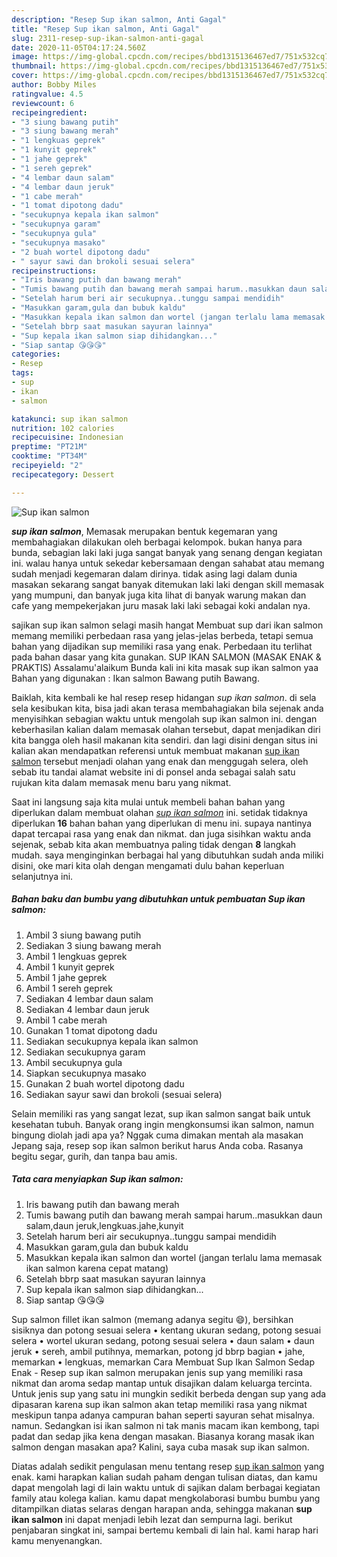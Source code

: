 ```yaml
---
description: "Resep Sup ikan salmon, Anti Gagal"
title: "Resep Sup ikan salmon, Anti Gagal"
slug: 2311-resep-sup-ikan-salmon-anti-gagal
date: 2020-11-05T04:17:24.560Z
image: https://img-global.cpcdn.com/recipes/bbd1315136467ed7/751x532cq70/sup-ikan-salmon-foto-resep-utama.jpg
thumbnail: https://img-global.cpcdn.com/recipes/bbd1315136467ed7/751x532cq70/sup-ikan-salmon-foto-resep-utama.jpg
cover: https://img-global.cpcdn.com/recipes/bbd1315136467ed7/751x532cq70/sup-ikan-salmon-foto-resep-utama.jpg
author: Bobby Miles
ratingvalue: 4.5
reviewcount: 6
recipeingredient:
- "3 siung bawang putih"
- "3 siung bawang merah"
- "1 lengkuas geprek"
- "1 kunyit geprek"
- "1 jahe geprek"
- "1 sereh geprek"
- "4 lembar daun salam"
- "4 lembar daun jeruk"
- "1 cabe merah"
- "1 tomat dipotong dadu"
- "secukupnya kepala ikan salmon"
- "secukupnya garam"
- "secukupnya gula"
- "secukupnya masako"
- "2 buah wortel dipotong dadu"
- " sayur sawi dan brokoli sesuai selera"
recipeinstructions:
- "Iris bawang putih dan bawang merah"
- "Tumis bawang putih dan bawang merah sampai harum..masukkan daun salam,daun jeruk,lengkuas.jahe,kunyit"
- "Setelah harum beri air secukupnya..tunggu sampai mendidih"
- "Masukkan garam,gula dan bubuk kaldu"
- "Masukkan kepala ikan salmon dan wortel (jangan terlalu lama memasak ikan salmon karena cepat matang)"
- "Setelah bbrp saat masukan sayuran lainnya"
- "Sup kepala ikan salmon siap dihidangkan..."
- "Siap santap 😘😘😘"
categories:
- Resep
tags:
- sup
- ikan
- salmon

katakunci: sup ikan salmon 
nutrition: 102 calories
recipecuisine: Indonesian
preptime: "PT21M"
cooktime: "PT34M"
recipeyield: "2"
recipecategory: Dessert

---
```



![Sup ikan salmon](https://img-global.cpcdn.com/recipes/bbd1315136467ed7/751x532cq70/sup-ikan-salmon-foto-resep-utama.jpg)

<b><i>sup ikan salmon</i></b>, Memasak merupakan bentuk kegemaran yang membahagiakan dilakukan oleh berbagai kelompok. bukan hanya para bunda, sebagian laki laki juga sangat banyak yang senang dengan kegiatan ini. walau hanya untuk sekedar kebersamaan dengan sahabat atau memang sudah menjadi kegemaran dalam dirinya. tidak asing lagi dalam dunia masakan sekarang sangat banyak ditemukan laki laki dengan skill memasak yang mumpuni, dan banyak juga kita lihat di banyak warung makan dan cafe yang mempekerjakan juru masak laki laki sebagai koki andalan nya.

sajikan sup ikan salmon selagi masih hangat Membuat sup dari ikan salmon memang memiliki perbedaan rasa yang jelas-jelas berbeda, tetapi semua bahan yang dijadikan sup memiliki rasa yang enak. Perbedaan itu terlihat pada bahan dasar yang kita gunakan. SUP IKAN SALMON (MASAK ENAK &amp; PRAKTIS) Assalamu&#39;alaikum Bunda kali ini kita masak sup ikan salmon yaa Bahan yang digunakan : Ikan salmon Bawang putih Bawang.

Baiklah, kita kembali ke hal resep resep hidangan <i>sup ikan salmon</i>. di sela sela kesibukan kita, bisa jadi akan terasa membahagiakan bila sejenak anda menyisihkan sebagian waktu untuk mengolah sup ikan salmon ini. dengan keberhasilan kalian dalam memasak olahan tersebut, dapat menjadikan diri kita bangga oleh hasil makanan kita sendiri. dan lagi disini dengan situs ini kalian akan mendapatkan referensi untuk membuat makanan <u>sup ikan salmon</u> tersebut menjadi olahan yang enak dan menggugah selera, oleh sebab itu tandai alamat website ini di ponsel anda sebagai salah satu rujukan kita dalam memasak menu baru yang nikmat.


Saat ini langsung saja kita mulai untuk membeli bahan bahan yang diperlukan dalam membuat olahan <u><i>sup ikan salmon</i></u> ini. setidak tidaknya diperlukan <b>16</b> bahan bahan yang diperlukan di menu ini. supaya nantinya dapat tercapai rasa yang enak dan nikmat. dan juga sisihkan waktu anda sejenak, sebab kita akan membuatnya paling tidak dengan <b>8</b> langkah mudah. saya menginginkan berbagai hal yang dibutuhkan sudah anda miliki disini, oke mari kita olah dengan mengamati dulu bahan keperluan selanjutnya ini.

<!--inarticleads1-->

##### Bahan baku dan bumbu yang dibutuhkan untuk pembuatan Sup ikan salmon:

1. Ambil 3 siung bawang putih
1. Sediakan 3 siung bawang merah
1. Ambil 1 lengkuas geprek
1. Ambil 1 kunyit geprek
1. Ambil 1 jahe geprek
1. Ambil 1 sereh geprek
1. Sediakan 4 lembar daun salam
1. Sediakan 4 lembar daun jeruk
1. Ambil 1 cabe merah
1. Gunakan 1 tomat dipotong dadu
1. Sediakan secukupnya kepala ikan salmon
1. Sediakan secukupnya garam
1. Ambil secukupnya gula
1. Siapkan secukupnya masako
1. Gunakan 2 buah wortel dipotong dadu
1. Sediakan  sayur sawi dan brokoli (sesuai selera)


Selain memiliki ras yang sangat lezat, sup ikan salmon sangat baik untuk kesehatan tubuh. Banyak orang ingin mengkonsumsi ikan salmon, namun bingung diolah jadi apa ya? Nggak cuma dimakan mentah ala masakan Jepang saja, resep sop ikan salmon berikut harus Anda coba. Rasanya begitu segar, gurih, dan tanpa bau amis. 

<!--inarticleads2-->

##### Tata cara menyiapkan Sup ikan salmon:

1. Iris bawang putih dan bawang merah
1. Tumis bawang putih dan bawang merah sampai harum..masukkan daun salam,daun jeruk,lengkuas.jahe,kunyit
1. Setelah harum beri air secukupnya..tunggu sampai mendidih
1. Masukkan garam,gula dan bubuk kaldu
1. Masukkan kepala ikan salmon dan wortel (jangan terlalu lama memasak ikan salmon karena cepat matang)
1. Setelah bbrp saat masukan sayuran lainnya
1. Sup kepala ikan salmon siap dihidangkan...
1. Siap santap 😘😘😘


Sup salmon fillet ikan salmon (memang adanya segitu 😄), bersihkan sisiknya dan potong sesuai selera • kentang ukuran sedang, potong sesuai selera • wortel ukuran sedang, potong sesuai selera • daun salam • daun jeruk • sereh, ambil putihnya, memarkan, potong jd bbrp bagian • jahe, memarkan • lengkuas, memarkan Cara Membuat Sup Ikan Salmon Sedap Enak - Resep sup ikan salmon merupakan jenis sup yang memiliki rasa nikmat dan aroma sedap mantap untuk disajikan dalam keluarga tercinta. Untuk jenis sup yang satu ini mungkin sedikit berbeda dengan sup yang ada dipasaran karena sup ikan salmon akan tetap memiliki rasa yang nikmat meskipun tanpa adanya campuran bahan seperti sayuran sehat misalnya. namun. Sedangkan isi ikan salmon ni tak manis macam ikan kembong, tapi padat dan sedap jika kena dengan masakan. Biasanya korang masak ikan salmon dengan masakan apa? Kalini, saya cuba masak sup ikan salmon. 

Diatas adalah sedikit pengulasan menu tentang resep <u>sup ikan salmon</u> yang enak. kami harapkan kalian sudah paham dengan tulisan diatas, dan kamu dapat mengolah lagi di lain waktu untuk di sajikan dalam berbagai kegiatan family atau kolega kalian. kamu dapat mengkolaborasi bumbu bumbu yang ditampilkan diatas selaras dengan harapan anda, sehingga makanan <b>sup ikan salmon</b> ini dapat menjadi lebih lezat dan sempurna lagi. berikut penjabaran singkat ini, sampai bertemu kembali di lain hal. kami harap hari kamu menyenangkan.
